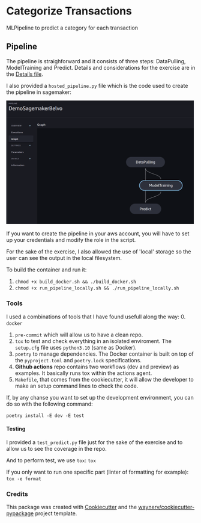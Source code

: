 # Categorize Transactions
MLPipeline to predict a category for each transaction


## Pipeline

The pipeline is straighforward and it consists of three steps: DataPulling, ModelTraining and Predict. Details and considerations for the exercise are in the [Details file](./Details.md).

I also provided a `hosted_pipeline.py` file which is the code used to create the pipeline in sagemaker:

<img src="./images/sagemaker-pipeline.png" width="500"/>

If you want to create the pipeline in your aws account, you will have to set up your credentials and modify the role in the script.

For the sake of the exercise, I also allowed the use of 'local' storage so the user can see the output in the local filesystem.

To build the container and run it:
1. `chmod +x build_docker.sh && ./build_docker.sh`
2. `chmod +x run_pipeline_locally.sh && ./run_pipeline_locally.sh`


### Tools
I used a combinations of tools that I have found usefull along the way:
0. `docker`
1. `pre-commit` which will allow us to have a clean repo.
2. `tox` to test and check everything in an isolated enviroment. The `setup.cfg` file uses `python3.10` (same as Docker).
3. `poetry` to manage dependencies. The Docker container is built on top of the `pyproject.toml` and `poetry.lock` specifications.
4. **Github actions** repo contains two workflows (dev and preview) as examples. It basically runs tox within the actions agent.
5. `Makefile`, that comes from the cookiecutter, it will allow the developer to make an setup command lines to check the code.


If, by any chanse you want to set up the development environment, you can do so with the following command:
```shell
poetry install -E dev -E test
```


#### Testing
I provided a `test_predict.py` file just for the sake of the exercise and to allow us to see the coverage in the repo.

And to perform test, we use `tox`:
`tox`

If you only want to run one specific part (linter of formatting for example):
`tox -e format`



### Credits

This package was created with [Cookiecutter](https://github.com/audreyr/cookiecutter) and the [waynerv/cookiecutter-pypackage](https://github.com/waynerv/cookiecutter-pypackage) project template.
